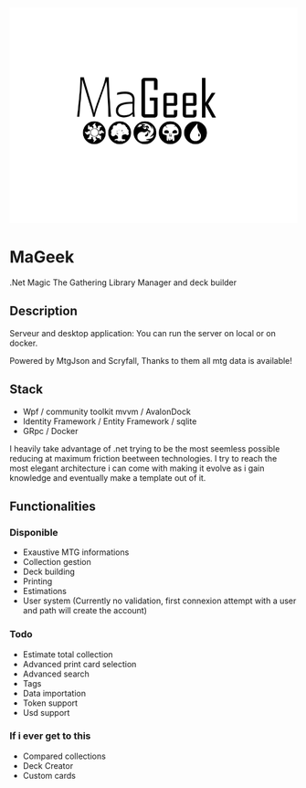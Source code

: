 ![MaGeek](/Graph/Title.png "MaGeek")

# MaGeek

.Net Magic The Gathering Library Manager and deck builder

## Description

Serveur and desktop application:
You can run the server on local or on docker.
  
Powered by MtgJson and Scryfall, Thanks to them all mtg data is available!
  
## Stack

- Wpf / community toolkit mvvm / AvalonDock
- Identity Framework / Entity Framework / sqlite
- GRpc / Docker
  
I heavily take advantage of .net
trying to be the most seemless possible
reducing at maximum friction beetween technologies.
I try to reach the most elegant architecture i can come with
making it evolve as i gain knowledge
and eventually make a template out of it.

## Functionalities

### Disponible

-	Exaustive MTG informations
-	Collection gestion
-	Deck building
-	Printing
-	Estimations
-	User system (Currently no validation, first connexion attempt with a user and path will create the account)

### Todo

- Estimate total collection
- Advanced print card selection
- Advanced search
- Tags
- Data importation
- Token support 
- Usd support

### If i ever get to this

- Compared collections
- Deck Creator
- Custom cards

